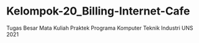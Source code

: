 # Kelompok-20_Billing-Internet-Cafe
Tugas Besar Mata Kuliah Praktek Programa Komputer Teknik Industri UNS 2021
